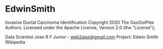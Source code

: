 # EdwinSmith
Invasive Ductal Carcinoma Identification
Copyright 2020 The GooGolPlex Authors. Licensed under the Apache License, Version 2.0 (the "License");

Data Scientist Jose R F Junior - web2ajax@gmail.com
Project: Edwin Smith Wikipedia
